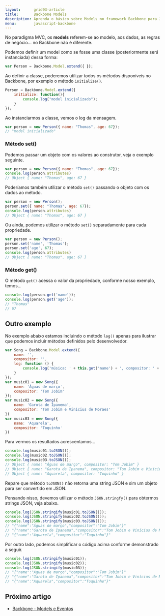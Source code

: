 ```yaml
---
layout:      grid93-article
title:       Backbone Models
description: Aprenda o básico sobre Models no framework Backbone para JavaScript,  veremos as funções get(), set() e toJSON().
menu:        javascript-backbone
---
```


No paradigma MVC, os __models__ referem-se ao modelo, aos dados, as regras de negócio... no Backbone não é diferente.

Podemos definir um model como se fosse uma classe (posteriormente será instanciada) dessa forma:

```javascript
var Person = Backbone.Model.extend({ });
```

Ao definir a classe, poderemos utilizar todos os métodos disponíveis no Backbone, por exemplo o método `initialize()`.

```javascript
Person = Backbone.Model.extend({
	initialize: function(){
    	console.log("model inicializado");
  	}
});
```
Ao instanciarmos a classe, vemos o log da mensagem.

```javascript
var person = new Person({ name: "Thomas", age: 67});
// "model inicializado"
```


### Método set()

Podemos passar um objeto com os valores ao construtor, veja o exemplo seguinte.

```javascript
var person = new Person({ name: "Thomas", age: 67});
console.log(person.attributes)
// Object { name: "Thomas", age: 67 }
```

Poderíamos também utilizar o método `set()` passando o objeto com os dados ao método.

```javascript
var person = new Person();
person.set({ name: "Thomas", age: 67});
console.log(person.attributes)
// Object { name: "Thomas", age: 67 }
```

Ou ainda, podemos utilizar o método `set()` separadamente para cada propriedade.

```javascript
var person = new Person();
person.set('name', 'Thomas');
person.set('age', 67);
console.log(person.attributes)
// Object { name: "Thomas", age: 67 }
```


### Método get()

O método `get()` acessa o valor da propriedade, conforme nosso exemplo, temos...

```javascript
console.log(person.get('name'));
console.log(person.get('age'));
// "Thomas"
// 67
```




Outro exemplo
---

No exemplo abaixo estamos incluindo o método `log()` apenas para ilustrar que podemos incluir métodos definidos pelo
desenvolvedor.

```javascript
var Song = Backbone.Model.extend({
    name: '',
    compositor: '',
    log: function () {
        console.log('música: ' + this.get('name') + ', compositor: ' + this.get('compositor'))
    }
});
var music01 = new Song({
    name: 'Águas de março',
    compositor: 'Tom Jobim'
});
var music02 = new Song({
    name: 'Garota de Ipanema',
    compositor: 'Tom Jobim e Vinícius de Moraes'
})
var music03 = new Song({
    name: 'Aquarela',
    compositor: 'Toquinho'
})

```

Para vermos os resultados acrescentamos...

```javascript
console.log(music01.toJSON());
console.log(music02.toJSON());
console.log(music03.toJSON());
// Object { name: "Águas de março", compositor: "Tom Jobim" }
// Object { name: "Garota de Ipanema", compositor: "Tom Jobim e Vinícius de Moraes" }
// Object { name: "Aquarela", compositor: "Toquinho" }
```

Repare que método `toJSON()` não retorna uma string JSON e sim um objeto para ser convertido em JSON.

Pensando nisso, devemos utilizar o método `JSON.stringfy()` para obtermos strings JSON, veja abaixo.

```javascript
console.log(JSON.stringify(music01.toJSON()));
console.log(JSON.stringify(music02.toJSON()));
console.log(JSON.stringify(music03.toJSON()));
// "{"name":"Águas de março","compositor":"Tom Jobim"}"
// "{"name":"Garota de Ipanema","compositor":"Tom Jobim e Vinícius de Moraes"}"
// "{"name":"Aquarela","compositor":"Toquinho"}"
```

Por outro lado, podemos simplificar o código acima conforme demonstrado a seguir.

```javascript
console.log(JSON.stringify(music01));
console.log(JSON.stringify(music02));
console.log(JSON.stringify(music03));
// "{"name":"Águas de março","compositor":"Tom Jobim"}"
// "{"name":"Garota de Ipanema","compositor":"Tom Jobim e Vinícius de Moraes"}"
// "{"name":"Aquarela","compositor":"Toquinho"}"
```


Próximo artigo
--

- [Backbone - Models e Eventos](/javascript/backbone-models-eventos/)